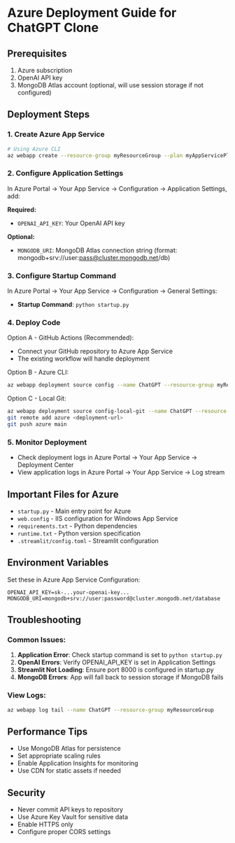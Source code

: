 # Azure Deployment Guide for ChatGPT Clone

## Prerequisites
1. Azure subscription
2. OpenAI API key
3. MongoDB Atlas account (optional, will use session storage if not configured)

## Deployment Steps

### 1. Create Azure App Service
```bash
# Using Azure CLI
az webapp create --resource-group myResourceGroup --plan myAppServicePlan --name ChatGPT --runtime "PYTHON|3.11"
```

### 2. Configure Application Settings
In Azure Portal → Your App Service → Configuration → Application Settings, add:

**Required:**
- `OPENAI_API_KEY`: Your OpenAI API key

**Optional:**
- `MONGODB_URI`: MongoDB Atlas connection string (format: mongodb+srv://user:pass@cluster.mongodb.net/db)

### 3. Configure Startup Command
In Azure Portal → Your App Service → Configuration → General Settings:
- **Startup Command**: `python startup.py`

### 4. Deploy Code
Option A - GitHub Actions (Recommended):
- Connect your GitHub repository to Azure App Service
- The existing workflow will handle deployment

Option B - Azure CLI:
```bash
az webapp deployment source config --name ChatGPT --resource-group myResourceGroup --repo-url https://github.com/PeakMade/ChatGpt --branch main --manual-integration
```

Option C - Local Git:
```bash
az webapp deployment source config-local-git --name ChatGPT --resource-group myResourceGroup
git remote add azure <deployment-url>
git push azure main
```

### 5. Monitor Deployment
- Check deployment logs in Azure Portal → Your App Service → Deployment Center
- View application logs in Azure Portal → Your App Service → Log stream

## Important Files for Azure
- `startup.py` - Main entry point for Azure
- `web.config` - IIS configuration for Windows App Service
- `requirements.txt` - Python dependencies
- `runtime.txt` - Python version specification
- `.streamlit/config.toml` - Streamlit configuration

## Environment Variables
Set these in Azure App Service Configuration:

```
OPENAI_API_KEY=sk-...your-openai-key...
MONGODB_URI=mongodb+srv://user:password@cluster.mongodb.net/database
```

## Troubleshooting

### Common Issues:
1. **Application Error**: Check startup command is set to `python startup.py`
2. **OpenAI Errors**: Verify OPENAI_API_KEY is set in Application Settings
3. **Streamlit Not Loading**: Ensure port 8000 is configured in startup.py
4. **MongoDB Errors**: App will fall back to session storage if MongoDB fails

### View Logs:
```bash
az webapp log tail --name ChatGPT --resource-group myResourceGroup
```

## Performance Tips
- Use MongoDB Atlas for persistence
- Set appropriate scaling rules
- Enable Application Insights for monitoring
- Use CDN for static assets if needed

## Security
- Never commit API keys to repository
- Use Azure Key Vault for sensitive data
- Enable HTTPS only
- Configure proper CORS settings

